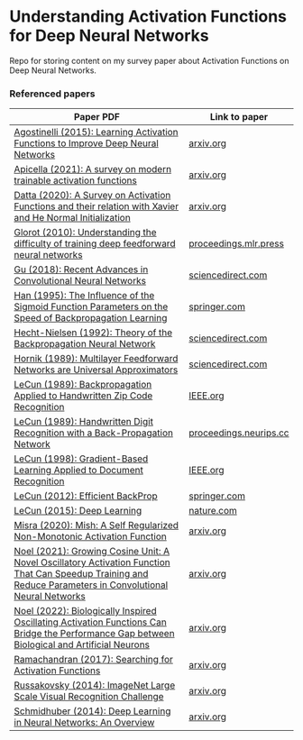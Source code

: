 # Understanding Activation Functions for Deep Neural Networks
Repo for storing content on my survey paper about Activation Functions on Deep Neural Networks.


### Referenced papers
| Paper PDF | Link to paper |
| --------- | ------------- |
| [Agostinelli (2015): Learning Activation Functions to Improve Deep Neural Networks](https://github.com/murilogustineli/Survey-Activation-Functions/blob/main/papers/Agostinelli-2015-Learning%20Activation%20Functions%20to%20Improve%20Deep%20Neural%20Networks.pdf) | [arxiv.org](https://arxiv.org/abs/1412.6830) |
| [Apicella (2021): A survey on modern trainable activation functions](https://github.com/murilogustineli/Survey-Activation-Functions/blob/main/papers/Apicella-2021-A%20survey%20on%20modern%20trainable%20activation%20functions.pdf) | [arxiv.org](https://arxiv.org/abs/2005.00817) |
| [Datta (2020): A Survey on Activation Functions and their relation with Xavier and He Normal Initialization](https://github.com/murilogustineli/Survey-Activation-Functions/blob/main/papers/Datta-2020-A%20Survey%20on%20Activation%20Functions%20and%20their%20relation%20with%20Xavier%20and%20He%20Normal%20Initialization.pdf) | [arxiv.org](https://arxiv.org/abs/2004.06632) |
| [Glorot (2010): Understanding the difficulty of training deep feedforward neural networks](https://github.com/murilogustineli/Survey-Activation-Functions/blob/main/papers/Glorot-2010-Understanding%20the%20difficulty%20of%20training%20deep%20feedforward%20neural%20networks.pdf) | [proceedings.mlr.press](http://proceedings.mlr.press/v9/glorot10a) |
| [Gu (2018): Recent Advances in Convolutional Neural Networks](https://github.com/murilogustineli/Survey-Activation-Functions/blob/main/papers/Gu-2018-Recent%20Advances%20in%20Convolutional%20Neural%20Networks.pdf) | [sciencedirect.com](https://www.sciencedirect.com/science/article/abs/pii/S0031320317304120) |
| [Han (1995): The Influence of the Sigmoid Function Parameters on the Speed of Backpropagation Learning]() | [springer.com](https://link.springer.com/chapter/10.1007/3-540-59497-3_175#citeas) |
| [Hecht-Nielsen (1992): Theory of the Backpropagation Neural Network](https://github.com/murilogustineli/Survey-Activation-Functions/blob/main/papers/Hecht-Nielsen-1992-Theory%20of%20the%20Backpropagation%20Neural%20Network.pdf) | [sciencedirect.com](https://www.sciencedirect.com/science/article/pii/B9780127412528500108) |
| [Hornik (1989): Multilayer Feedforward Networks are Universal Approximators](https://github.com/murilogustineli/Survey-Activation-Functions/blob/main/papers/Hornik-1989-Multilayer%20Feedforward%20Networks%20are%20Universal%20Approximators.pdf) | [sciencedirect.com](https://www.sciencedirect.com/science/article/abs/pii/0893608089900208) |
| [LeCun (1989): Backpropagation Applied to Handwritten Zip Code Recognition](https://github.com/murilogustineli/Survey-Activation-Functions/blob/main/papers/LeCun-1989-Backpropagation%20Applied%20to%20Handwritten%20Zip%20Code%20Recognition.pdf) | [IEEE.org](https://ieeexplore.ieee.org/document/6795724) |
| [LeCun (1989): Handwritten Digit Recognition with a Back-Propagation Network](https://github.com/murilogustineli/Survey-Activation-Functions/blob/main/papers/LeCun-1989-Handwritten%20Digit%20Recognition%20with%20a%20Back-Propagation%20Network.pdf) | [proceedings.neurips.cc](https://proceedings.neurips.cc/paper/1989/file/53c3bce66e43be4f209556518c2fcb54-Paper.pdf) |
| [LeCun (1998): Gradient-Based Learning Applied to Document Recognition](https://github.com/murilogustineli/Survey-Activation-Functions/blob/main/papers/LeCun-1998-Gradient-Based%20Learning%20Applied%20to%20Document%20Recognition.pdf) | [IEEE.org](https://ieeexplore.ieee.org/abstract/document/726791) |
| [LeCun (2012): Efficient BackProp](https://github.com/murilogustineli/Survey-Activation-Functions/blob/main/papers/LeCun-2012-Efficient%20BackProp.pdf) | [springer.com](https://link.springer.com/chapter/10.1007/978-3-642-35289-8_3) |
| [LeCun (2015): Deep Learning](https://github.com/murilogustineli/Survey-Activation-Functions/blob/main/papers/LeCun-2015-Deep%20Learning.pdf) | [nature.com](https://www.nature.com/articles/nature14539) |
| [Misra (2020): Mish: A Self Regularized Non-Monotonic Activation Function](https://github.com/murilogustineli/Survey-Activation-Functions/blob/main/papers/Misra-2020-Mish%3B%20A%20Self%20Regularized%20Non-Monotonic%20Activation%20Function.pdf) | [arxiv.org](https://arxiv.org/abs/1908.08681) |
| [Noel (2021): Growing Cosine Unit: A Novel Oscillatory Activation Function That Can Speedup Training and Reduce Parameters in Convolutional Neural Networks](https://github.com/murilogustineli/Survey-Activation-Functions/blob/main/papers/Noel-2021-Growing%20Cosine%20Unit%3B%20A%20Novel%20Oscillatory%20Activation%20Function%20That%20Can%20Speedup%20Training%20and%20Reduce%20Parameters%20in%20CNN.pdf) | [arxiv.org](https://arxiv.org/abs/2108.12943) |
| [Noel (2022): Biologically Inspired Oscillating Activation Functions Can Bridge the Performance Gap between Biological and Artificial Neurons](https://github.com/murilogustineli/Survey-Activation-Functions/blob/main/papers/Noel-2022-Biologically%20Inspired%20Oscillating%20Activation%20Functions%20Can%20Bridge%20the%20Performance%20Gap%20between%20Biological%20and%20Artificial%20Neurons.pdf) | [arxiv.org](https://arxiv.org/abs/2111.04020) |
| [Ramachandran (2017): Searching for Activation Functions](https://github.com/murilogustineli/Survey-Activation-Functions/blob/main/papers/Ramachandran-2017-Searching%20for%20Activation%20Functions.pdf) | [arxiv.org](https://arxiv.org/abs/1710.05941) |
| [Russakovsky (2014): ImageNet Large Scale Visual Recognition Challenge](https://github.com/murilogustineli/Survey-Activation-Functions/blob/main/papers/Russakovsky-2014-ImageNet%20Large%20Scale%20Visual%20Recognition%20Challenge.pdf) | [arxiv.org](https://arxiv.org/abs/1409.0575) |
| [Schmidhuber (2014): Deep Learning in Neural Networks: An Overview](https://github.com/murilogustineli/Survey-Activation-Functions/blob/main/papers/Schmidhuber-2014-Deep%20Learning%20in%20Neural%20Networks%3B%20An%20Overview.pdf) | [arxiv.org](https://arxiv.org/abs/1404.7828) |

